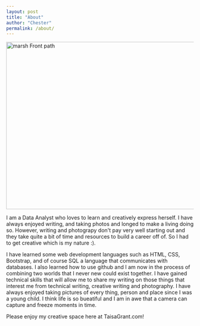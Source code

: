 ```yaml
---
layout: post
title: "About"
author: "Chester"
permalink: /about/
---
```


<img src="https://github.com/SageGram/sagegram.github.io/blob/master/20160624_123258.jpg"
	title="marsh Front path" width="700" height="450" />

I am a Data Analyst who loves to learn and creatively express herself. I have always enjoyed writing, and taking photos and longed to make a living doing so. However, writing and photograpy don't pay very well starting out and they take quite a bit of time and resources to build a career off of. So I had to get creative which is my nature :). 

I have learned some web development languages such as HTML, CSS, Bootstrap, and of course SQL a language that communicates with databases.
I also learned how to use github and I am now in the process of combining two worlds that I never new could exist together. I have gained technical skills that will allow me to share my writing on those things that interest me from technical writing, creative writing and photography. I have always enjoyed taking pictures of every thing, person and place since I was a young child. I think life is so bueatiful and I am in awe that a camera can capture and freeze moments in time. 

Please enjoy my creative space here at TaisaGrant.com!

